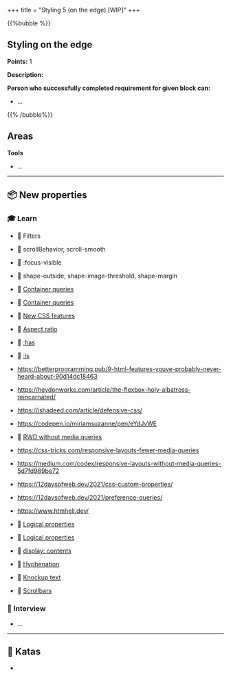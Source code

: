 +++
title = "Styling 5 (on the edge) [WIP]"
+++

{{%bubble %}}

## Styling on the edge

**Points:** 1

**Description:**  

**Person who successfully completed requirement for given block can:**

- ... 

{{% /bubble%}}

## Areas

**Tools**
- ...


---

## 📦 New properties

### 🎓 Learn

- 📗 Filters
- 📗 scrollBehavior, scroll-smooth
- 📗 :focus-visible
- 📗 shape-outside, shape-image-threshold, shape-margin
- 📗 [Container queries](https://www.smashingmagazine.com/2021/05/complete-guide-css-container-queries/)
- 📗 [Container queries](https://web.dev/new-responsive/)
- 📗 [New CSS features](https://www.smashingmagazine.com/2021/02/things-you-can-do-with-css-today/)
- 📗 [Aspect ratio](https://web.dev/aspect-ratio/)
- 📗 [:has](https://www.bram.us/2021/12/21/the-css-has-selector-is-way-more-than-a-parent-selector/)
- 📗 [:is](https://www.bram.us/2021/03/19/three-important-things-you-should-know-about-css-is/)
- https://betterprogramming.pub/9-html-features-youve-probably-never-heard-about-90d14dc18463
- https://heydonworks.com/article/the-flexbox-holy-albatross-reincarnated/
- https://ishadeed.com/article/defensive-css/
- https://codepen.io/miriamsuzanne/pen/eYdJvWE

- 📗 [RWD without media queries](https://www.browserlondon.com/blog/2019/08/19/should-we-still-be-selling-responsive-web-design/)
- https://css-tricks.com/responsive-layouts-fewer-media-queries
- https://medium.com/codex/responsive-layouts-without-media-queries-5d7fd989be72

- https://12daysofweb.dev/2021/css-custom-properties/
- https://12daysofweb.dev/2021/preference-queries/

- https://www.htmhell.dev/

- 📗 [Logical properties](https://webdesign.tutsplus.com/tutorials/how-to-use-css-logical-properties--cms-33024)
- 📗 [Logical properties](https://ishadeed.com/article/css-logical-properties/)
- 📗 [display: contents](https://www.smashingmagazine.com/2019/05/display-box-generation/)
- 📗 [Hyphenation](https://medium.com/clear-left-thinking/all-you-need-to-know-about-hyphenation-in-css-2baee2d89179)
- 📗 [Knockup text](https://css-tricks.com/css-techniques-and-effects-for-knockout-text/)
- 📗 [Scrollbars](https://www.filamentgroup.com/lab/scrollbars/)

### 🎤 Interview

- ...

---

## 📝 Katas
- 
